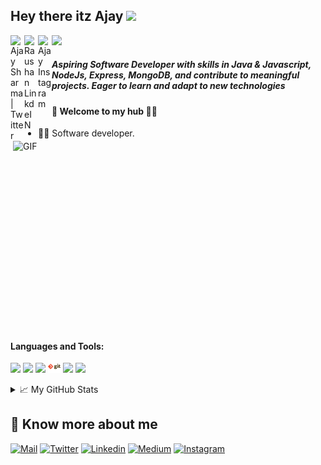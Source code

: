 ## Hey there itz Ajay <img src="https://media.giphy.com/media/hvRJCLFzcasrR4ia7z/giphy.gif" width="25px">

<a href="https://twitter.com/selfskyway">
  <img align="left" alt="Ajay Sharma| Twitter" width="22px" src="https://cdn.jsdelivr.net/npm/simple-icons@v3/icons/twitter.svg" />
</a>
<a href="http://www.linkedin.com/in/ajayshrma">
  <img align="left" alt="Raushan  LinkdeIN" width="22px" src="https://cdn.jsdelivr.net/npm/simple-icons@v3/icons/linkedin.svg" />
</a>
<a href="https://www.instagram.com/itzajjay">
  <img align="left" alt="Ajay Instagram" width="22px" src="https://cdn.jsdelivr.net/npm/simple-icons@v3/icons/instagram.svg" />
</a>

</a>![](https://visitor-badge.glitch.me/badge?page_id=ajayshrma.MyGithub)  

<h5>
Aspiring Software Developer with skills in Java & Javascript, NodeJs, Express,
MongoDB, and contribute to meaningful projects. Eager to learn and adapt to
new technologies
</h5>

  <img align="right" alt="GIF" src="https://github.com/abhisheknaiidu/abhisheknaiidu/blob/master/code.gif?raw=true" width="500" height="320" />
 
#### 🎍 Welcome to my hub 👨‍💻

- 👨‍🎓 Software developer.

**Languages and Tools:**  

<code><img height="20" src="https://cdn-icons-png.flaticon.com/512/5968/5968292.png"></code>
<code><img height="20" src="https://w7.pngwing.com/pngs/429/921/png-transparent-mongodb-plain-wordmark-logo-icon.png"></code>
<code><img height="20" src="https://cdn.iconscout.com/icon/free/png-256/free-react-1-282599.png"></code>
<code><img height="20" src="https://raw.githubusercontent.com/github/explore/80688e429a7d4ef2fca1e82350fe8e3517d3494d/topics/git/git.png"></code>
<code><img height="20" src="https://p7.hiclipart.com/preview/306/37/167/node-js-javascript-web-application-express-js-computer-software-others.jpg"></code>
<code><img height="20" src="https://1000logos.net/wp-content/uploads/2020/09/Java-Logo.png"></code>

<!--END_SECTION:waka-->


<details>
<summary>📈 My GitHub Stats</summary>

<p align="center"> <img src="https://github-readme-stats.vercel.app/api?username=ajayshrma&show_icons=true&theme=gotham" alt="raushanjha" />

</details>

## 🔗 Know more about me 

[![Mail](https://img.shields.io/badge/-Say%20Hi!-black?style=for-the-badge&logo=gmail)](mailto:atajaysharma1)
[![Twitter](https://img.shields.io/badge/-Twitter-black?style=for-the-badge&logo=twitter)](https://twitter.com/selfskyway)
[![Linkedin](https://img.shields.io/badge/-LinkedIn-black?style=for-the-badge&logo=Linkedin)](http://www.linkedin.com/in/ajayshrma/)
[![Medium](https://img.shields.io/badge/-Medium-black?style=for-the-badge&logo=Medium)](https://https://medium.com/@itzajay)
[![Instagram](https://img.shields.io/badge/-Instagram-black?style=for-the-badge&logo=instagram)](https://instagram.com/itzajjay/)


